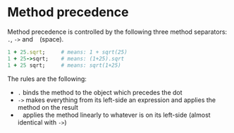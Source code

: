 # Method precedence

Method precedence is controlled by the following three method separators: `.`, `->` and ` ` (space).

```ruby
1 + 25.sqrt;     # means: 1 + sqrt(25)
1 + 25->sqrt;    # means: (1+25).sqrt
1 + 25 sqrt;     # means: sqrt(1+25)
```

The rules are the following:

- `.` binds the method to the object which precedes the dot
- `->` makes everything from its left-side an expression and applies the method on the result
- `` `` applies the method linearly to whatever is on its left-side (almost identical with `->`)
